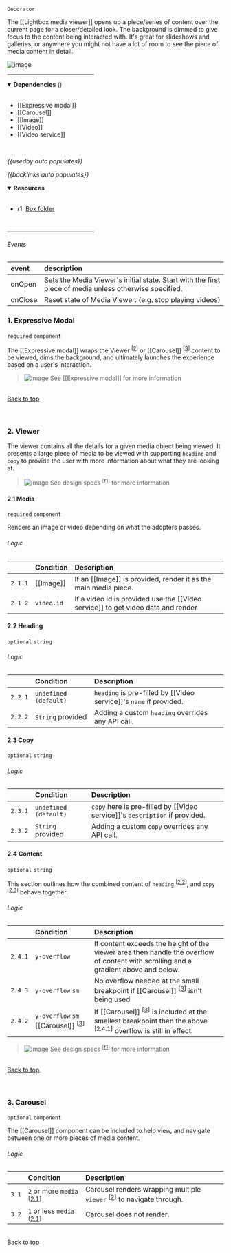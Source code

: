 `Decorator` <!-- category start --><!-- category end -->

The [[Lightbox media viewer]] opens up a piece/series of content over the current page for a closer/detailed look. The background is dimmed to give focus to the content being interacted with. It's great for slideshows and galleries, or anywhere you might not have a lot of room to see the piece of media content in detail.

![image](https://user-images.githubusercontent.com/3793636/119056034-a08d2a80-b98f-11eb-8140-c6a057d69152.png)

<hr width="40%" />

<!-- toc start open="true" --><!-- toc end -->

<details open="true">
  <summary><strong>Dependencies</strong> (<!-- dependencyCount start --><!-- dependencyCount end -->)</summary><br />

- [[Expressive modal]]
- [[Carousel]]
- [[Image]]
- [[Video]]
- [[Video service]]

<br />
</details>

<!-- usedby start -->
*{{usedby auto populates}}*
<!-- usedby end -->

<!-- backlinks start -->
*{{backlinks auto populates}}*
<!-- backlinks end -->

<a name="resources"></a>
<details open="true">
  <summary><strong>Resources</strong></summary><br />

- r1: [Box folder](https://ibm.ent.box.com/folder/84558325642)

<br />
</details>

<hr width="40%" />



###### Events

| event  | description  |
|:-----------|:-------------|
| onOpen | Sets the Media Viewer's initial state. Start with the first piece of media unless otherwise specified. |
| onClose | Reset state of Media Viewer. (e.g. stop playing videos) |





### 1. Expressive Modal 

`required` `component`

The [[Expressive modal]] wraps the Viewer <sup>[[2](#2-viewer)]</sup> or [[Carousel]] <sup>[[3](#3-carousel)]</sup> content to be viewed, dims the background, and ultimately launches the experience based on a user's interaction.

> ![image](https://user-images.githubusercontent.com/3793636/117873919-f6faba80-b265-11eb-81a5-039bdcd822e8.png)  See [[Expressive modal]] for more information


<br />[Back to top](#wiki-wrapper)<br /><br /><br />




### 2. Viewer

The viewer contains all the details for a given media object being viewed. It presents a large piece of media to be viewed with supporting `heading` and `copy` to provide the user with more information about what they are looking at.

> ![image](https://user-images.githubusercontent.com/3793636/117873919-f6faba80-b265-11eb-81a5-039bdcd822e8.png)  See design specs <sup>[[r1](#resources)]</sup> for more information

#### 2.1 Media

`required` `component`

Renders an image or video depending on what the adopters passes.

###### Logic

| | Condition | Description |
|:--- |:--------- |:----------- |
| `2.1.1` | [[Image]]  | If an [[Image]] is provided, render it as the main media piece.  |
| `2.1.2` | `video.id` | If a video id is provided use the [[Video service]] to get video data and render |

#### 2.2 Heading

`optional` `string`

###### Logic

| | Condition | Description |
|:--- |:--------- |:----------- |
| `2.2.1` | `undefined (default)` | `heading` is pre-filled by [[Video service]]'s `name` if provided. |
| `2.2.2` | `String` provided | Adding a custom `heading` overrides any API call. |



#### 2.3 Copy

`optional` `string`

###### Logic

| | Condition | Description |
|:--- |:--------- |:----------- |
| `2.3.1` | `undefined (default)` | `copy` here is pre-filled by [[Video service]]'s `description` if provided. |
| `2.3.2` | `String` provided | Adding a custom `copy` overrides any API call. |



#### 2.4 Content

`optional` `string`

This section outlines how the combined content of `heading` <sup>[[2.2](#22-heading)]</sup>, and `copy` <sup>[[2.3](#23-copy)]</sup> behave together.

###### Logic

| | Condition | Description |
|:--- |:--------- |:----------- |
| `2.4.1` | `y-overflow`  | If content exceeds the height of the viewer area then handle the overflow of content with scrolling and a gradient above and below.|
| `2.4.3` | `y-overflow` `sm` | No overflow needed at the small breakpoint if  [[Carousel]] <sup>[[3](#3-carousel)]</sup> isn't being used |
| `2.4.2` | `y-overflow` `sm` [[Carousel]] <sup>[[3](#3-carousel)]</sup>  | If  [[Carousel]] <sup>[[3](#3-carousel)]</sup> is included at the smallest breakpoint then the above <sup>[2.4.1]</sup> overflow is still in effect. |

> ![image](https://user-images.githubusercontent.com/3793636/117873919-f6faba80-b265-11eb-81a5-039bdcd822e8.png)  See design specs <sup>[[r1](#resources)]</sup> for more information

<br />[Back to top](#wiki-wrapper)<br /><br /><br />




### 3. Carousel

`optional` `component`

The [[Carousel]] component can be included to help view, and navigate between one or more pieces of media content.

###### Logic

| | Condition | Description |
|:--- |:--------- |:----------- |
| `3.1` | `2` or more `media` <sup>[[2.1](#21-media)]</sup> | Carousel renders wrapping multiple `viewer` <sup>[[2](#2-viewer)]</sup> to navigate through. |
| `3.2` | `1` or less `media` <sup>[[2.1](#21-media)]</sup> | Carousel does not render. |

<br />[Back to top](#wiki-wrapper)<br /><br /><br />